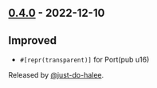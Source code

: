<!-- next-header -->

## [0.4.0] - 2022-12-10

## Improved

- `#[repr(transparent)]` for Port(pub u16)

Released by [@just-do-halee](https://github.com/just-do-halee).

<!-- next-url -->

[0.4.0]: https://github.com/just-do-halee/stdto/compare/v0.4.0...HEAD
